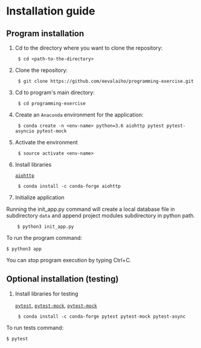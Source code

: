 # Installation guide

## Program installation

1. Cd to the directory where you want to clone the repository:

        $ cd <path-to-the-directory>
1. Clone the repository:

        $ git clone https://github.com/eevalaiho/programming-exercise.git
1. Cd to program's main directory:

        $ cd programming-exercise
1. Create an ```Anaconda``` environment for the application:

        $ conda create -n <env-name> python=3.6 aiohttp pytest pytest-asyncio pytest-mock
1. Activate the environment

        $ source activate <env-name>     
1. Install libraries 

    [```aiohttp```](https://anaconda.org/conda-forge/aiohttp)
    
        $ conda install -c conda-forge aiohttp

1. Initialize application

Running the init_app.py command will create a local database file in subdirectory ```data``` and append project modules subdirectory in python path.

        $ python3 init_app.py


To run the program command:

    $ python3 app
You can stop program execution by typing Ctrl+C.



## **Optional** installation (testing)

1. Install libraries for testing

    [```pytest```](https://anaconda.org/conda-forge/pytest), [```pytest-mock```](https://anaconda.org/conda-forge/pytest-mock), [```pytest-mock```](https://anaconda.org/conda-forge/pytest-async)
    
        $ conda install -c conda-forge pytest pytest-mock pytest-async


To run tests command:

    $ pytest

